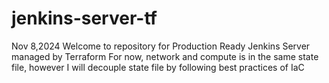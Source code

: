 # jenkins-server-tf
Nov 8,2024
Welcome to repository for Production Ready Jenkins Server managed by Terraform
For now, network and compute is in the same state file, however I will decouple state file by following best practices of IaC

